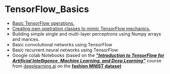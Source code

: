 # TensorFlow_Basics

* [Basic TensorFlow operations.](https://github.com/tirthajyoti/TensorFlow_Basics/blob/master/TensorFlow%20Basic%20syntax%20and%20constructs.ipynb)
* [Creating own opetration classes to mimic TensorFlow mechanics.](https://github.com/tirthajyoti/TensorFlow_Basics/blob/master/Manually%20building%20NN%20by%20defining%20Class%2C%20Graph%2C%20Operation.ipynb)
* Building simple single and multi-layer perceptrons using Numpy arrays and marices.
* Basic convolutional networks using TensorFlow
* Basic recurrent neural networks using TensorFlow
* Google colab Notebooks (based on the ***["Introduction to TensorFlow for Artificial Intelligence, Machine Learning, and Deep Learning"](https://www.coursera.org/learn/introduction-tensorflow/home/info)*** course from [deeplearning.ai](https://www.deeplearning.ai/) on the **[fashion MNIST dataset](https://github.com/zalandoresearch/fashion-mnist)**
